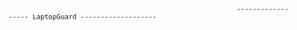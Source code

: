                                                              ------------------ LaptopGuard -------------------
